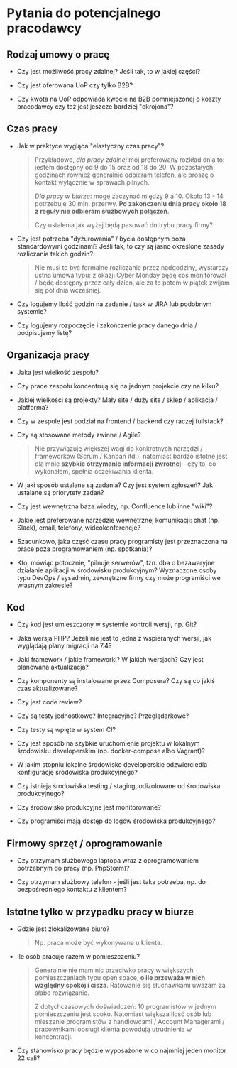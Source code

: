 # Pytania do potencjalnego pracodawcy

## Rodzaj umowy o pracę

- Czy jest możliwość pracy zdalnej? Jeśli tak, to w jakiej części?

- Czy jest oferowana UoP czy tylko B2B?

- Czy kwota na UoP odpowiada kwocie na B2B pomniejszonej o koszty pracodawcy czy
  też jest jeszcze bardziej "okrojona"?


## Czas pracy

- Jak w praktyce wygląda "elastyczny czas pracy"?
  > Przykładowo, _dla pracy zdalnej_ mój preferowany rozkład dnia to: jestem
  > dostępny od 9 do 15 oraz od 18 do 20. W pozostałych godzinach również generalnie
  > odbieram telefon, ale proszę o kontakt wyłącznie w sprawach pilnych.
  >
  > _Dla pracy w biurze_: mogę zaczynać między 9 a 10. Około 13 - 14 potrzebuję
  > 30 min. przerwy. **Po zakończeniu dnia pracy około 18 z reguły nie odbieram
  > służbowych połączeń**.
  >
  > Czy ustalenia jak wyżej będą pasować do trybu pracy firmy?

- Czy jest potrzeba "dyżurowania" / bycia dostępnym poza standardowymi
  godzinami? Jeśli tak, to czy są jasno określone zasady rozliczania takich
  godzin?
  > Nie musi to być formalne rozliczanie przez nadgodziny, wystarczy ustna umowa
  > typu: z okazji Cyber Monday będę coś monitorował / będę dostępny przez
  > cały dzień, ale za to potem w piątek zwijam się pół dnia wcześniej.

- Czy logujemy ilość godzin na zadanie / task w JIRA lub podobnym systemie?

- Czy logujemy rozpoczęcie i zakończenie pracy danego dnia / podpisujemy
  listę?


## Organizacja pracy

- Jaka jest wielkość zespołu?

- Czy prace zespołu koncentrują się na jednym projekcie czy na kilku?

- Jakiej wielkości są projekty? Mały site / duży site / sklep / aplikacja /
  platforma?

- Czy w zespole jest podział na frontend / backend czy raczej fullstack?

- Czy są stosowane metody zwinne / Agile?
  > Nie przywiązuję większej wagi do konkretnych narzędzi / frameworków (Scrum /
  > Kanban itd.), natomiast bardzo istotne jest dla mnie **szybkie otrzymanie
  > informacji zwrotnej** - czy to, co wykonałem, spełnia oczekiwania klienta.

- W jaki sposób ustalane są zadania? Czy jest system zgłoszeń? Jak ustalane są
  priorytety zadań?

- Czy jest wewnętrzna baza wiedzy, np. Confluence lub inne "wiki"?

- Jakie jest preferowane narzędzie wewnętrznej komunikacji: chat (np. Slack),
  email, telefony, wideokonferencje?

- Szacunkowo, jaka część czasu pracy programisty jest przeznaczona na prace poza
  programowaniem (np. spotkania)?

- Kto, mówiąc potocznie, "pilnuje serwerów", tzn. dba o bezawaryjne działanie
  aplikacji w środowisku produkcyjnym? Wyznaczone osoby typu DevOps / sysadmin,
  zewnętrzne firmy czy może programiści we własnym zakresie?


## Kod

- Czy kod jest umieszczony w systemie kontroli wersji, np. Git?

- Jaka wersja PHP? Jeżeli nie jest to jedna z wspieranych wersji, jak wyglądają
  plany migracji na 7.4?

- Jaki framework / jakie frameworki? W jakich wersjach? Czy jest planowana
  aktualizacja?

- Czy komponenty są instalowane przez Composera? Czy są co jakiś czas
  aktualizowane?

- Czy jest code review?

- Czy są testy jednostkowe? Integracyjne? Przeglądarkowe?

- Czy testy są wpięte w system CI?

- Czy jest sposób na szybkie uruchomienie projektu w lokalnym środowisku
  developerskim (np. docker-compose albo Vagrant)?

- W jakim stopniu lokalne środowisko developerskie odzwierciedla konfigurację
  środowiska produkcyjnego?

- Czy istnieją środowiska testing / staging, odizolowane od środowiska
  produkcyjnego?

- Czy środowisko produkcyjne jest monitorowane?

- Czy programiści mają dostęp do logów środowiska produkcyjnego?


## Firmowy sprzęt / oprogramowanie

- Czy otrzymam służbowego laptopa wraz z oprogramowaniem potrzebnym do pracy
  (np. PhpStorm)?

- Czy otrzymam służbowy telefon - jeśli jest taka potrzeba, np. do
  bezpośredniego kontaktu z klientem?


## Istotne tylko w przypadku pracy w biurze

- Gdzie jest zlokalizowane biuro?
  > Np. praca może być wykonywana u klienta.

- Ile osób pracuje razem w pomieszczeniu?
  > Generalnie nie mam nic przeciwko pracy w większych pomieszczeniach typu open
  > space, **o ile przeważa w nich względny spokój i cisza**. Ratowanie się
  > słuchawkami uważam za słabe rozwiązanie.
  >
  > Z dotychczasowych doświadczeń: 10 programistów w jednym pomieszczeniu jest
  > spoko. Natomiast większa ilość osób lub mieszanie programistów z
  > handlowcami / Account Managerami / pracownikami obsługi klienta powodują
  > utrudnienia w koncentracji.

- Czy stanowisko pracy będzie wyposażone w co najmniej jeden monitor 22 cali?
